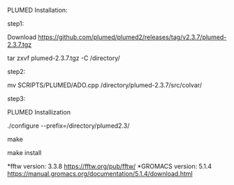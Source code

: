 PLUMED Installation:

step1: 

Download https://github.com/plumed/plumed2/releases/tag/v2.3.7/plumed-2.3.7.tgz

tar zxvf plumed-2.3.7.tgz -C /directory/


step2: 

mv SCRIPTS/PLUMED/ADO.cpp /directory/plumed-2.3.7/src/colvar/

step3: 

PLUMED Installization

./configure --prefix=/directory/plumed2.3/

make

make install


*fftw version: 3.3.8 https://fftw.org/pub/fftw/
*GROMACS version: 5.1.4 https://manual.gromacs.org/documentation/5.1.4/download.html
